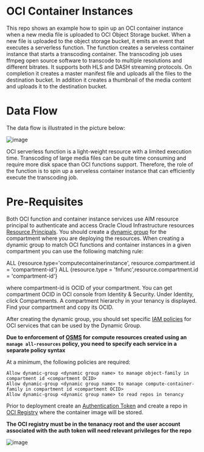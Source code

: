 # OCI Container Instances
This repo shows an example how to spin up an OCI container instance when a new media file is uploaded to OCI Object Storage bucket. When a new file is uploaded to the object storage bucket, it emits an event that executes a serverless function. The function creates a serveless container instance that starts a transcoding container. The transcoding job uses ffmpeg open source software to transcode to multiple resolutions and different bitrates. It supports both HLS and DASH streaming protocols. On completion it creates a master manifest file and uploads all the files to the destination bucket. In addition it creates a thumbnail of the media content and uploads it to the destination bucket. 

# Data Flow
The data flow is illustrated in the picture below:

![image](https://github.com/mprestin77/oci-container-instances/assets/54962742/028cb8b2-c1b3-49df-a87a-d5a79e0c9536)

OCI serverless function is a light-weight resource with a limited execution time. Transcoding of large media files can be quite time consuming and require more disk space than OCI functions support. Therefore, the role of the function is to spin up a serveless container instance that can efficiently execute the transcoding job. 

# Pre-Requisites

Both OCI function and container instance services use AIM resource principal to authenticate and access Oracle Cloud Infrastructure resources [Resource Principals](https://docs.oracle.com/en-us/iaas/Content/Identity/Tasks/callingservicesfrominstances.htm).  You should create a [dynamic group](https://docs.oracle.com/en-us/iaas/Content/Identity/Tasks/managingdynamicgroups.htm) for the compartment where you are deploying the resources. When creating a dynamic group to match OCI functions and container instances in a given compartment you can use the following matching rule:

  ALL {resource.type='computecontainerinstance', resource.compartment.id = 'compartment-id'}
  ALL {resource.type = 'fnfunc',resource.compartment.id = 'compartment-id'}

where compartment-id is OCID of your compartment. You can get compartment OCID in OCI console from Identity & Security. Under Identity, click Compartments. A compartment hierarchy in your tenancy is displayed. Find your compartment and copy its OCID.

After creating the dynamic group, you should set specific [IAM policies](https://docs.oracle.com/en-us/iaas/Content/Identity/Reference/policyreference.htm) for OCI services that can be used by the Dynamic Group. 

**Due to enforcement of [OSMS](https://docs.oracle.com/en-us/iaas/os-management/osms/osms-getstarted.htm) for compute resources created using an `manage all-resources` policy, you need to specify each service in a separate policy syntax**

At a minimum, the following policies are required:

    Allow dynamic-group <dynamic group name> to manage object-family in compartment id <compartment OCID>
    Allow dynamic-group <dynamic group name> to manage compute-container-family in compartment id <compartment OCID>
    Allow dynamic-group <dynamic group name> to read repos in tenancy
  

Prior to deployment create an [Authentication Token](https://docs.oracle.com/en-us/iaas/Content/Identity/Tasks/managingcredentials.htm#create_swift_password) and create a repo in [OCI Registry](https://docs.oracle.com/en-us/iaas/Content/Registry/Concepts/registryoverview.htm) where the container image will be stored.

**The OCI registry must be in the tenanacy root and the user account associated with the auth token will need relevant privileges for the repo**

![image](https://github.com/mprestin77/oci-container-instances/assets/54962742/2df0f48e-abad-4e9b-9639-24a5988ae0ef)

